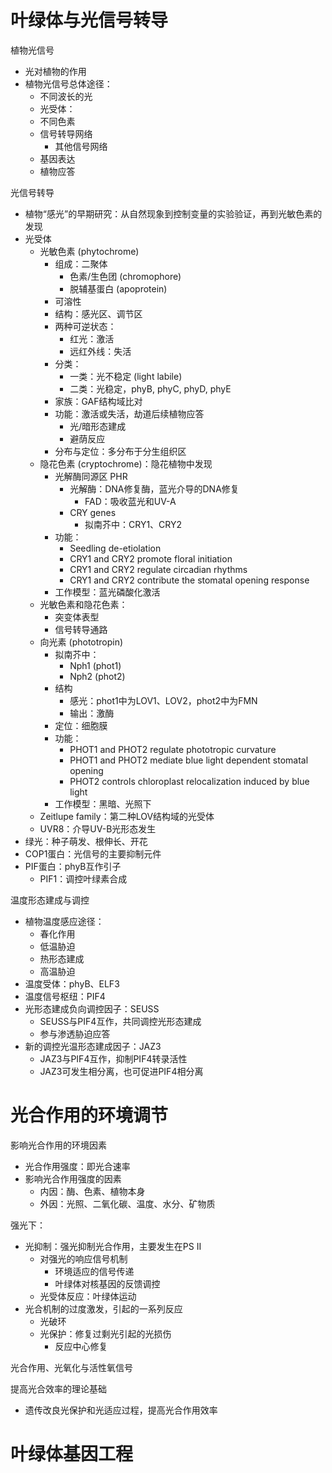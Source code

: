 # 叶绿体与光信号转导

植物光信号
- 光对植物的作用
- 植物光信号总体途径：
	- 不同波长的光
	- 光受体：
	- 不同色素
	- 信号转导网络
		- 其他信号网络
	- 基因表达
	- 植物应答

光信号转导
- 植物“感光”的早期研究：从自然现象到控制变量的实验验证，再到光敏色素的发现
- 光受体
	- 光敏色素 (phytochrome)
		- 组成：二聚体
			- 色素/生色团 (chromophore)
			- 脱辅基蛋白 (apoprotein)
		- 可溶性
		- 结构：感光区、调节区
		- 两种可逆状态：
			- 红光：激活
			- 远红外线：失活
		- 分类：
			- 一类：光不稳定 (light labile)
			- 二类：光稳定，phyB, phyC, phyD, phyE
		- 家族：GAF结构域比对
		- 功能：激活或失活，劫道后续植物应答
			- 光/暗形态建成
			- 避荫反应
		- 分布与定位：多分布于分生组织区
	- 隐花色素 (cryptochrome)：隐花植物中发现
		- 光解酶同源区 PHR
			- 光解酶：DNA修复酶，蓝光介导的DNA修复
				- FAD：吸收蓝光和UV-A
			- CRY genes
				- 拟南芥中：CRY1、CRY2
		- 功能：
			- Seedling de-etiolation
			- CRY1 and CRY2 promote floral initiation
			- CRY1 and CRY2 regulate circadian rhythms
			- CRY1 and CRY2 contribute the stomatal opening response
		- 工作模型：蓝光磷酸化激活
	- 光敏色素和隐花色素：
		- 突变体表型
		- 信号转导通路
	- 向光素 (phototropin)
		- 拟南芥中：
			- Nph1 (phot1)
			- Nph2 (phot2)
		- 结构
			- 感光：phot1中为LOV1、LOV2，phot2中为FMN
			- 输出：激酶
		- 定位：细胞膜
		- 功能：
			- PHOT1 and PHOT2 regulate phototropic curvature
			- PHOT1 and PHOT2 mediate blue light dependent stomatal opening
			- PHOT2 controls chloroplast relocalization induced by blue light
		- 工作模型：黑暗、光照下
	- Zeitlupe family：第二种LOV结构域的光受体
	- UVR8：介导UV-B光形态发生
- 绿光：种子萌发、根伸长、开花
- COP1蛋白：光信号的主要抑制元件
- PIF蛋白：phyB互作引子
	- PIF1：调控叶绿素合成

温度形态建成与调控
- 植物温度感应途径：
	- 春化作用
	- 低温胁迫
	- 热形态建成
	- 高温胁迫
- 温度受体：phyB、ELF3
- 温度信号枢纽：PIF4
- 光形态建成负向调控因子：SEUSS
	- SEUSS与PIF4互作，共同调控光形态建成
	- 参与渗透胁迫应答
- 新的调控光温形态建成因子：JAZ3
	- JAZ3与PIF4互作，抑制PIF4转录活性
	- JAZ3可发生相分离，也可促进PIF4相分离

# 光合作用的环境调节

影响光合作用的环境因素
- 光合作用强度：即光合速率
- 影响光合作用强度的因素
	- 内因：酶、色素、植物本身
	- 外因：光照、二氧化碳、温度、水分、矿物质

强光下：
- 光抑制：强光抑制光合作用，主要发生在PS II
	- 对强光的响应信号机制
		- 环境适应的信号传递
		- 叶绿体对核基因的反馈调控
	- 光受体反应：叶绿体运动
- 光合机制的过度激发，引起的一系列反应
	- 光破环
	- 光保护：修复过剩光引起的光损伤
		- 反应中心修复

光合作用、光氧化与活性氧信号

提高光合效率的理论基础
- 遗传改良光保护和光适应过程，提高光合作用效率

# 叶绿体基因工程



